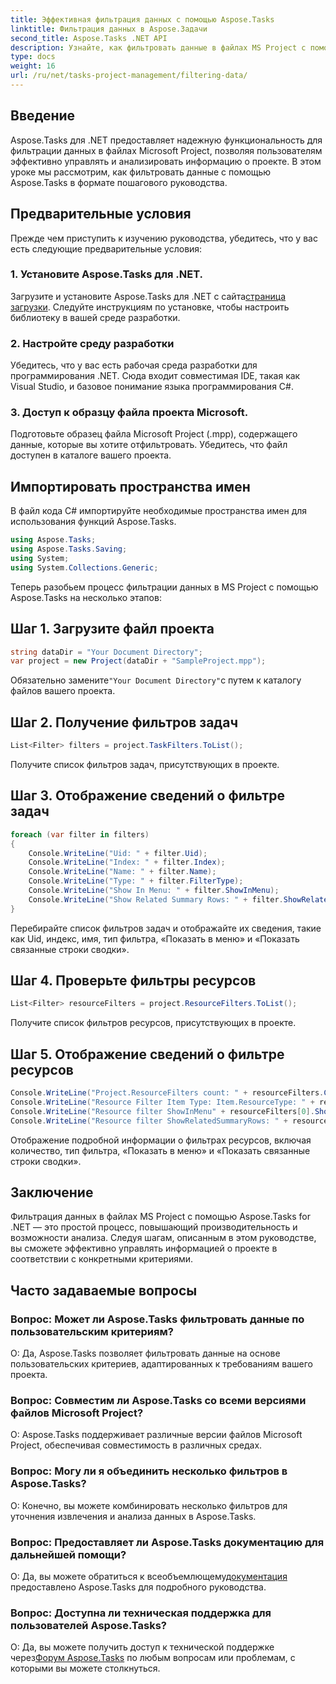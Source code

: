 ```yaml
---
title: Эффективная фильтрация данных с помощью Aspose.Tasks
linktitle: Фильтрация данных в Aspose.Задачи
second_title: Aspose.Tasks .NET API
description: Узнайте, как фильтровать данные в файлах MS Project с помощью Aspose.Tasks для .NET. Повышайте производительность и возможности анализа без особых усилий.
type: docs
weight: 16
url: /ru/net/tasks-project-management/filtering-data/
---
```

## Введение
Aspose.Tasks для .NET предоставляет надежную функциональность для фильтрации данных в файлах Microsoft Project, позволяя пользователям эффективно управлять и анализировать информацию о проекте. В этом уроке мы рассмотрим, как фильтровать данные с помощью Aspose.Tasks в формате пошагового руководства.
## Предварительные условия
Прежде чем приступить к изучению руководства, убедитесь, что у вас есть следующие предварительные условия:
### 1. Установите Aspose.Tasks для .NET.
 Загрузите и установите Aspose.Tasks для .NET с сайта[страница загрузки](https://releases.aspose.com/tasks/net/). Следуйте инструкциям по установке, чтобы настроить библиотеку в вашей среде разработки.
### 2. Настройте среду разработки
Убедитесь, что у вас есть рабочая среда разработки для программирования .NET. Сюда входит совместимая IDE, такая как Visual Studio, и базовое понимание языка программирования C#.
### 3. Доступ к образцу файла проекта Microsoft.
Подготовьте образец файла Microsoft Project (.mpp), содержащего данные, которые вы хотите отфильтровать. Убедитесь, что файл доступен в каталоге вашего проекта.
## Импортировать пространства имен
В файл кода C# импортируйте необходимые пространства имен для использования функций Aspose.Tasks.

```csharp
using Aspose.Tasks;
using Aspose.Tasks.Saving;
using System;
using System.Collections.Generic;

```
Теперь разобьем процесс фильтрации данных в MS Project с помощью Aspose.Tasks на несколько этапов:
## Шаг 1. Загрузите файл проекта
```csharp
string dataDir = "Your Document Directory";
var project = new Project(dataDir + "SampleProject.mpp");
```
 Обязательно замените`"Your Document Directory"`с путем к каталогу файлов вашего проекта.
## Шаг 2. Получение фильтров задач
```csharp
List<Filter> filters = project.TaskFilters.ToList();
```
Получите список фильтров задач, присутствующих в проекте.
## Шаг 3. Отображение сведений о фильтре задач
```csharp
foreach (var filter in filters)
{
    Console.WriteLine("Uid: " + filter.Uid);
    Console.WriteLine("Index: " + filter.Index);
    Console.WriteLine("Name: " + filter.Name);
    Console.WriteLine("Type: " + filter.FilterType);
    Console.WriteLine("Show In Menu: " + filter.ShowInMenu);
    Console.WriteLine("Show Related Summary Rows: " + filter.ShowRelatedSummaryRows);
}
```
Перебирайте список фильтров задач и отображайте их сведения, такие как Uid, индекс, имя, тип фильтра, «Показать в меню» и «Показать связанные строки сводки».
## Шаг 4. Проверьте фильтры ресурсов
```csharp
List<Filter> resourceFilters = project.ResourceFilters.ToList();
```
Получите список фильтров ресурсов, присутствующих в проекте.
## Шаг 5. Отображение сведений о фильтре ресурсов
```csharp
Console.WriteLine("Project.ResourceFilters count: " + resourceFilters.Count);
Console.WriteLine("Resource Filter Item Type: Item.ResourceType: " + resourceFilters[0].FilterType);
Console.WriteLine("Resource filter ShowInMenu" + resourceFilters[0].ShowInMenu);
Console.WriteLine("Resource filter ShowRelatedSummaryRows: " + resourceFilters[0].ShowRelatedSummaryRows);
```
Отображение подробной информации о фильтрах ресурсов, включая количество, тип фильтра, «Показать в меню» и «Показать связанные строки сводки».
## Заключение
Фильтрация данных в файлах MS Project с помощью Aspose.Tasks for .NET — это простой процесс, повышающий производительность и возможности анализа. Следуя шагам, описанным в этом руководстве, вы сможете эффективно управлять информацией о проекте в соответствии с конкретными критериями.
## Часто задаваемые вопросы
### Вопрос: Может ли Aspose.Tasks фильтровать данные по пользовательским критериям?
О: Да, Aspose.Tasks позволяет фильтровать данные на основе пользовательских критериев, адаптированных к требованиям вашего проекта.
### Вопрос: Совместим ли Aspose.Tasks со всеми версиями файлов Microsoft Project?
О: Aspose.Tasks поддерживает различные версии файлов Microsoft Project, обеспечивая совместимость в различных средах.
### Вопрос: Могу ли я объединить несколько фильтров в Aspose.Tasks?
О: Конечно, вы можете комбинировать несколько фильтров для уточнения извлечения и анализа данных в Aspose.Tasks.
### Вопрос: Предоставляет ли Aspose.Tasks документацию для дальнейшей помощи?
 О: Да, вы можете обратиться к всеобъемлющему[документация](https://reference.aspose.com/tasks/net/) предоставлено Aspose.Tasks для подробного руководства.
### Вопрос: Доступна ли техническая поддержка для пользователей Aspose.Tasks?
 О: Да, вы можете получить доступ к технической поддержке через[Форум Aspose.Tasks](https://forum.aspose.com/c/tasks/15) по любым вопросам или проблемам, с которыми вы можете столкнуться.